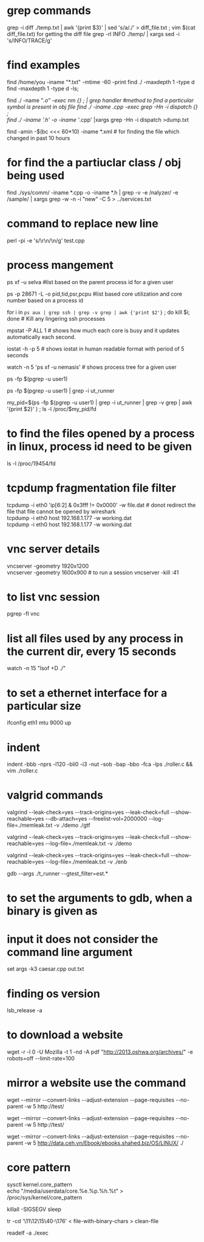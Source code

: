 # grep commands
grep -i diff ./temp.txt | awk '{print $3}' | sed  's/a/\./' > diff_file.txt ; vim $(cat diff_file.txt)	for getting the diff file
grep -rl INFO ./temp/ | xargs sed -i 's/INFO/TRACE/g'	

# find examples	
find /home/you -iname "*.txt" -mtime -60 -print	
find ./ -maxdepth 1 -type d	
find -maxdepth 1 -type d -ls;	

find ./ -name "*.o" -exec nm {} \; | grep handler 	#method to find a particular symbol is present in obj file
find ./ -iname *.cpp -exec grep -Hn -i dispatch {} \;	
find ./ -iname '*.h' -o -iname '*.cpp' |xargs  grep -Hn -i dispatch >dump.txt	
	
find -amin -$(bc <<< 60*10) -iname *.xml	# for finding the file which changed in past 10 hours

# for find the a partiuclar class / obj being used	
find ./sys/comm/ -iname *.cpp -o -iname *.h | grep -v -e \/nalyzer\/ -e \/sample\/ | xargs grep -w -n -i "new" -C 5 > ../services.txt	

# command to replace new line 
perl -pi -e 's/\r\n/\n/g' test.cpp	

# process mangement 
ps xf -u selva	#list based on the parent process id for a given user
	
ps -p 28671 -L -o pid,tid,psr,pcpu	#list based core utilization and core number based on a process id
	
for i in `ps aux | grep ssh | grep -v grep | awk {'print $2'}` ; do kill $i; done	# Kill any lingering ssh processes	
	
mpstat -P ALL 1	# shows how much each core is busy and it updates automatically each second.
	
iostat -h -p 5	# shows iostat in human readable format with period of 5 seconds
	
watch -n 5 'ps xf -u nemasis'	# shows process tree for a given user

ps -fp $(pgrep -u user1)	
	
ps -fp $(pgrep -u user1) | grep -i ut_runner	
	
my_pid=$(ps -fp $(pgrep -u user1) | grep -i ut_runner | grep -v grep | awk '{print $2}' ) ; ls -l /proc/$my_pid/fd	

# to find the files opened by a process in linux, process id need to be given	
ls -l /proc/19454/fd
	
# tcpdump fragmentation file filter	
tcpdump -i eth0 'ip[6:2] & 0x3fff != 0x0000' -w file.dat # donot redirect the file that file cannot be opened by wireshark	
tcpdump -i eth0 host 192.168.1.177 -w working.dat	
tcpdump -i eth0 host 192.168.1.177 -w working.dat	
	
# vnc server details	
vncserver -geometry 1920x1200	
vncserver -geometry 1600x900 # to run a session	
vncserver -kill :41	
	
# to list vnc session	
pgrep -fl  vnc	
	
# list all files used by any process in the current dir, every 15 seconds	
watch -n 15 "lsof +D ./"	
	
# to set a ethernet interface for a particular size	
ifconfig eth1 mtu 9000 up	
	
# indent	
indent -bbb -nprs -l120 -bli0 -i3 -nut -sob -bap -bbo -fca -lps ./roller.c && vim ./roller.c	
	
# valgrid commands	
valgrind --leak-check=yes --track-origins=yes --leak-check=full --show-reachable=yes --db-attach=yes --freelist-vol=2000000 --log-file=./memleak.txt -v ./demo ./gtf	
	
valgrind --leak-check=yes --track-origins=yes --leak-check=full --show-reachable=yes --log-file=./memleak.txt -v ./demo	
	
valgrind --leak-check=yes --track-origins=yes --leak-check=full --show-reachable=yes --log-file=./memleak.txt -v ./enb	

gdb --args ./t_runner --gtest_filter=est.*	

# to set the arguments to gdb, when a binary is given as	
# input it does not consider the command line argument	
set args -k3 caesar.cpp out.txt	
	
# finding os version	
lsb_release -a	

# to download a website	
wget -r -l 0 -U Mozilla -t 1 -nd -A pdf "http://2013.oshwa.org/archives/" -e robots=off --limit-rate=100

# mirror a website use the command	
wget --mirror --convert-links --adjust-extension --page-requisites --no-parent -w 5 http://test/	

wget --mirror --convert-links --adjust-extension --page-requisites --no-parent -w 5 http://test/	
		
wget --mirror --convert-links --adjust-extension --page-requisites --no-parent -w 5 http://data.ceh.vn/Ebook/ebooks.shahed.biz/OS/LINUX/ ./	

# core pattern
sysctl kernel.core_pattern	
echo "/media/userdata/core.%e.%p.%h.%t" > /proc/sys/kernel/core_pattern	

killall -SIGSEGV sleep	
	
	
tr -cd '\11\12\15\40-\176' < file-with-binary-chars > clean-file	
	
readelf -a ./exec	
